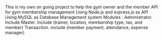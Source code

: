 This is my own on going project to help the gym owner and the member
API for gym membership management
Using Node.js and express.js as API
Using MySQL as Database Management system
Modules :
Administrator. Include 
Master. Include (trainer, location, membership type, tax, and member)
Transaction. include (member payment, attendance, expense manager)